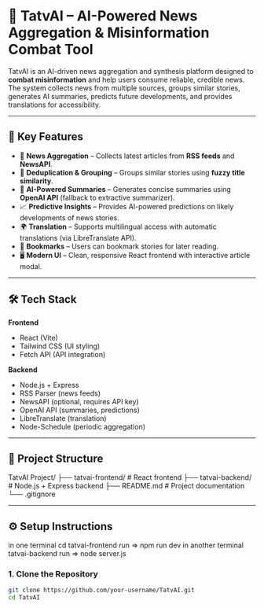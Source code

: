 # 📰 TatvAI – AI-Powered News Aggregation & Misinformation Combat Tool

TatvAI is an AI-driven news aggregation and synthesis platform designed to **combat misinformation** and help users consume reliable, credible news.  
The system collects news from multiple sources, groups similar stories, generates AI summaries, predicts future developments, and provides translations for accessibility.

---

## 🌟 Key Features

- 🔎 **News Aggregation** – Collects latest articles from **RSS feeds** and **NewsAPI**.  
- 🧩 **Deduplication & Grouping** – Groups similar stories using **fuzzy title similarity**.  
- 🤖 **AI-Powered Summaries** – Generates concise summaries using **OpenAI API** (fallback to extractive summarizer).  
- 📈 **Predictive Insights** – Provides AI-powered predictions on likely developments of news stories.  
- 🌍 **Translation** – Supports multilingual access with automatic translations (via LibreTranslate API).  
- 🔖 **Bookmarks** – Users can bookmark stories for later reading.  
- 🖥 **Modern UI** – Clean, responsive React frontend with interactive article modal.  

---

## 🛠 Tech Stack

**Frontend**
- React (Vite)
- Tailwind CSS (UI styling)
- Fetch API (API integration)

**Backend**
- Node.js + Express
- RSS Parser (news feeds)
- NewsAPI (optional, requires API key)
- OpenAI API (summaries, predictions)
- LibreTranslate (translation)
- Node-Schedule (periodic aggregation)

---

## 📂 Project Structure

TatvAI Project/
├── tatvai-frontend/ # React frontend
├── tatvai-backend/ # Node.js + Express backend
├── README.md # Project documentation
└── .gitignore


---

## ⚙️ Setup Instructions
in one terminal cd tatvai-frontend run => npm run dev
in another terminal tatvai-backend run => node server.js

### 1. Clone the Repository
```bash
git clone https://github.com/your-username/TatvAI.git
cd TatvAI
